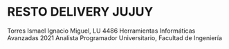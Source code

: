 # RESTO DELIVERY JUJUY
Torres Ismael Ignacio Miguel, LU 4486
Herramientas Informáticas Avanzadas 2021
Analista Programador Universitario, Facultad de Ingeniería
